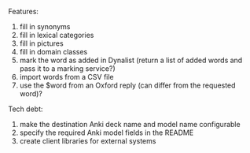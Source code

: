 Features:
1. fill in synonyms
1. fill in lexical categories
1. fill in pictures
1. fill in domain classes
1. mark the word as added in Dynalist (return a list of added words and pass it to a marking service?)
1. import words from a CSV file
1. use the $word from an Oxford reply (can differ from the requested word)?

Tech debt:
1. make the destination Anki deck name and model name configurable
1. specify the required Anki model fields in the README
1. create client libraries for external systems
